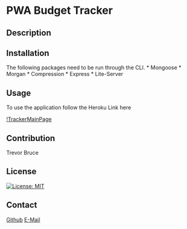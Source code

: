 # PWA Budget Tracker

## Description

## Installation

The following packages need to be run through the CLI.
    * Mongoose
    * Morgan
    * Compression
    * Express
    * Lite-Server

## Usage

To use the application follow the Heroku Link here

[!TrackerMainPage](/assets/images/landingpage.png)


## Contribution

Trevor Bruce

## License

[![License: MIT](https://img.shields.io/badge/License-MIT-yellow.svg)](https://opensource.org/licenses/MIT)

## Contact

<a href="https://github.com/">Github</a>
<a href="mailto:tbnyk03@gmail.com">E-Mail</a>
